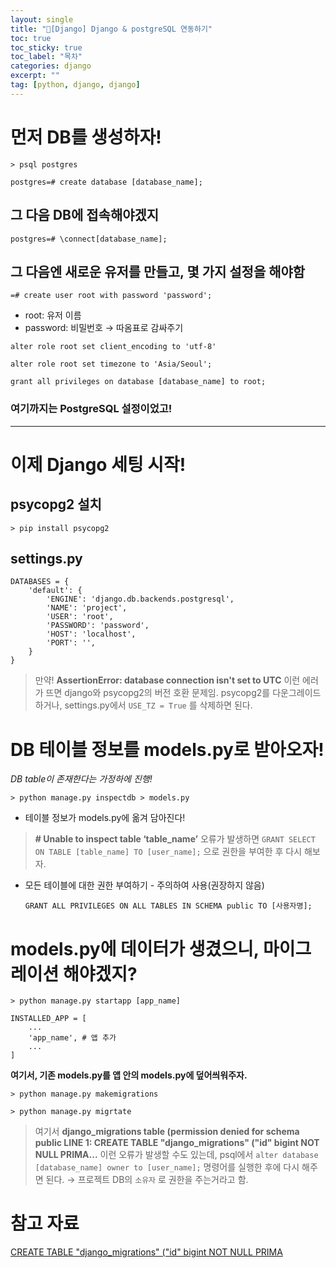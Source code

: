 ```yaml
---
layout: single
title: "📘[Django] Django & postgreSQL 연동하기"
toc: true
toc_sticky: true
toc_label: "목차"
categories: django
excerpt: ""
tag: [python, django, django]
---
```


# 먼저 DB를 생성하자!

```
> psql postgres
```

```
postgres=# create database [database_name];
```

## 그 다음 DB에 접속해야겠지

```
postgres=# \connect[database_name];
```

## 그 다음엔 새로운 유저를 만들고, 몇 가지 설정을 해야함

```
=# create user root with password 'password';
```

- root: 유저 이름
- password: 비밀번호 → 따옴표로 감싸주기

```
alter role root set client_encoding to 'utf-8'

alter role root set timezone to 'Asia/Seoul';

grant all privileges on database [database_name] to root;
```

### 여기까지는 PostgreSQL 설정이었고!

---

# 이제 Django 세팅 시작!

## psycopg2 설치

```
> pip install psycopg2
```

## settings.py

```
DATABASES = {
    'default': {
        'ENGINE': 'django.db.backends.postgresql',
        'NAME': 'project',
        'USER': 'root',
        'PASSWORD': 'password',
        'HOST': 'localhost',
        'PORT': '',
    }
}
```

> 만약! **AssertionError: database connection isn't set to UTC** 이런 에러가 뜨면 django와 psycopg2의 버전 호환 문제임. psycopg2를 다운그레이드 하거나, settings.py에서 `USE_TZ = True` 를 삭제하면 된다.
> 

# DB 테이블 정보를 models.py로 받아오자!

*DB table이 존재한다는 가정하에 진행!*

```
> python manage.py inspectdb > models.py
```

- 테이블 정보가 models.py에 옮겨 담아진다!

> **# Unable to inspect table ‘table_name’** 오류가 발생하면 `GRANT SELECT ON TABLE [table_name] TO [user_name];` 으로 권한을 부여한 후 다시 해보자.
> 
- 모든 테이블에 대한 권한 부여하기 - 주의하여 사용(권장하지 않음)
    
    ```
    GRANT ALL PRIVILEGES ON ALL TABLES IN SCHEMA public TO [사용자명];
    ```
    

# models.py에 데이터가 생겼으니, 마이그레이션 해야겠지?

```
> python manage.py startapp [app_name]
```

```
INSTALLED_APP = [
	...
	'app_name', # 앱 추가
	...
]
```

**여기서, 기존 models.py를 앱 안의 models.py에 덮어씌워주자.**

```
> python manage.py makemigrations
```

```
> python manage.py migrtate
```

> 여기서 **django_migrations table (permission denied for schema public
LINE 1: CREATE TABLE "django_migrations" ("id" bigint NOT NULL PRIMA...**
이런 오류가 발생할 수도 있는데, psql에서 `alter database [database_name] owner to [user_name];` 명령어를 실행한 후에 다시 해주면 된다. → 프로젝트 DB의 `소유자` 로 권한을 주는거라고 함.
> 

# 참고 자료

[CREATE TABLE "django_migrations" ("id" bigint NOT NULL PRIMA](https://stackoverflow.com/questions/74217259/create-table-django-migrations-id-bigint-not-null-prima)